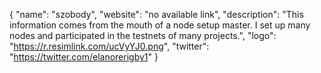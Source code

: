 {
  "name": "szobody",
  "website": "no available link",
  "description": "This information comes from the mouth of a node setup master. I set up many nodes and participated in the testnets of many projects.",
  "logo": "https://r.resimlink.com/ucVyYJ0.png",
  "twitter": "https://twitter.com/elanorerigby1"
}
